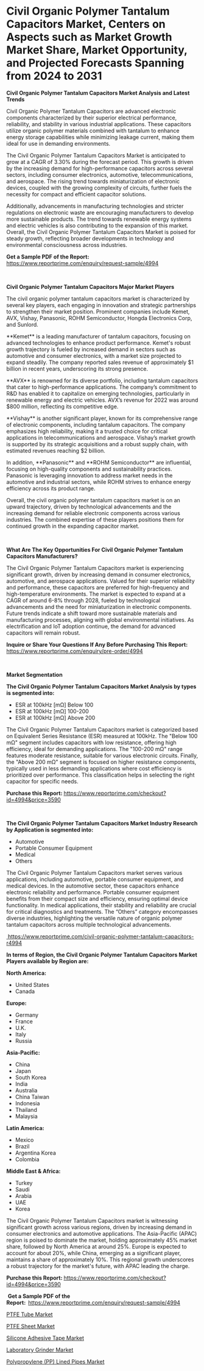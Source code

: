 <p><h1>Civil Organic Polymer Tantalum Capacitors Market, Centers on Aspects such as Market Growth Market Share, Market Opportunity, and Projected Forecasts Spanning from 2024 to 2031</h1></p><p><strong>Civil Organic Polymer Tantalum Capacitors Market Analysis and Latest Trends</strong></p>
<p><p>Civil Organic Polymer Tantalum Capacitors are advanced electronic components characterized by their superior electrical performance, reliability, and stability in various industrial applications. These capacitors utilize organic polymer materials combined with tantalum to enhance energy storage capabilities while minimizing leakage current, making them ideal for use in demanding environments.</p><p>The Civil Organic Polymer Tantalum Capacitors Market is anticipated to grow at a CAGR of 3.30% during the forecast period. This growth is driven by the increasing demand for high-performance capacitors across several sectors, including consumer electronics, automotive, telecommunications, and aerospace. The rising trend towards miniaturization of electronic devices, coupled with the growing complexity of circuits, further fuels the necessity for compact and efficient capacitor solutions.</p><p>Additionally, advancements in manufacturing technologies and stricter regulations on electronic waste are encouraging manufacturers to develop more sustainable products. The trend towards renewable energy systems and electric vehicles is also contributing to the expansion of this market. Overall, the Civil Organic Polymer Tantalum Capacitors Market is poised for steady growth, reflecting broader developments in technology and environmental consciousness across industries.</p></p>
<p><strong>Get a Sample PDF of the Report:&nbsp;</strong> <a href="https://www.reportprime.com/enquiry/request-sample/4994">https://www.reportprime.com/enquiry/request-sample/4994</a></p>
<p>&nbsp;</p>
<p><strong>Civil Organic Polymer Tantalum Capacitors Major Market Players</strong></p>
<p><p>The civil organic polymer tantalum capacitors market is characterized by several key players, each engaging in innovation and strategic partnerships to strengthen their market position. Prominent companies include Kemet, AVX, Vishay, Panasonic, ROHM Semiconductor, Hongda Electronics Corp, and Sunlord.</p><p>**Kemet** is a leading manufacturer of tantalum capacitors, focusing on advanced technologies to enhance product performance. Kemet's robust growth trajectory is fueled by increased demand in sectors such as automotive and consumer electronics, with a market size projected to expand steadily. The company reported sales revenue of approximately $1 billion in recent years, underscoring its strong presence.</p><p>**AVX** is renowned for its diverse portfolio, including tantalum capacitors that cater to high-performance applications. The company’s commitment to R&D has enabled it to capitalize on emerging technologies, particularly in renewable energy and electric vehicles. AVX’s revenue for 2022 was around $800 million, reflecting its competitive edge.</p><p>**Vishay** is another significant player, known for its comprehensive range of electronic components, including tantalum capacitors. The company emphasizes high reliability, making it a trusted choice for critical applications in telecommunications and aerospace. Vishay’s market growth is supported by its strategic acquisitions and a robust supply chain, with estimated revenues reaching $2 billion.</p><p>In addition, **Panasonic** and **ROHM Semiconductor** are influential, focusing on high-quality components and sustainability practices. Panasonic is leveraging innovation to address market needs in the automotive and industrial sectors, while ROHM strives to enhance energy efficiency across its product range.</p><p>Overall, the civil organic polymer tantalum capacitors market is on an upward trajectory, driven by technological advancements and the increasing demand for reliable electronic components across various industries. The combined expertise of these players positions them for continued growth in the expanding capacitor market.</p></p>
<p>&nbsp;</p>
<p><strong>What Are The Key Opportunities For Civil Organic Polymer Tantalum Capacitors Manufacturers?</strong></p>
<p><p>The Civil Organic Polymer Tantalum Capacitors market is experiencing significant growth, driven by increasing demand in consumer electronics, automotive, and aerospace applications. Valued for their superior reliability and performance, these capacitors are preferred for high-frequency and high-temperature environments. The market is expected to expand at a CAGR of around 6-8% through 2028, fueled by technological advancements and the need for miniaturization in electronic components. Future trends indicate a shift toward more sustainable materials and manufacturing processes, aligning with global environmental initiatives. As electrification and IoT adoption continue, the demand for advanced capacitors will remain robust.</p></p>
<p><strong>Inquire or Share Your Questions If Any Before Purchasing This Report:</strong> <a href="https://www.reportprime.com/enquiry/pre-order/4994">https://www.reportprime.com/enquiry/pre-order/4994</a></p>
<p>&nbsp;</p>
<p><strong>Market Segmentation</strong></p>
<p><strong>The Civil Organic Polymer Tantalum Capacitors Market Analysis by types is segmented into:</strong></p>
<p><ul><li>ESR at 100kHz [mΩ] Below 100</li><li>ESR at 100kHz [mΩ] 100-200</li><li>ESR at 100kHz [mΩ] Above 200</li></ul></p>
<p><p>The Civil Organic Polymer Tantalum Capacitors market is categorized based on Equivalent Series Resistance (ESR) measured at 100kHz. The "Below 100 mΩ" segment includes capacitors with low resistance, offering high efficiency, ideal for demanding applications. The "100-200 mΩ" range features moderate resistance, suitable for various electronic circuits. Finally, the "Above 200 mΩ" segment is focused on higher resistance components, typically used in less demanding applications where cost efficiency is prioritized over performance. This classification helps in selecting the right capacitor for specific needs.</p></p>
<p><strong>Purchase this Report:&nbsp;</strong><a href="https://www.reportprime.com/checkout?id=4994&price=3590">https://www.reportprime.com/checkout?id=4994&price=3590</a></p>
<p>&nbsp;</p>
<p><strong>The Civil Organic Polymer Tantalum Capacitors Market Industry Research by Application is segmented into:</strong></p>
<p><ul><li>Automotive</li><li>Portable Consumer Equipment</li><li>Medical</li><li>Others</li></ul></p>
<p><p>The Civil Organic Polymer Tantalum Capacitors market serves various applications, including automotive, portable consumer equipment, and medical devices. In the automotive sector, these capacitors enhance electronic reliability and performance. Portable consumer equipment benefits from their compact size and efficiency, ensuring optimal device functionality. In medical applications, their stability and reliability are crucial for critical diagnostics and treatments. The “Others” category encompasses diverse industries, highlighting the versatile nature of organic polymer tantalum capacitors across multiple technological advancements.</p></p>
<p><a href="https://www.reportprime.com/civil-organic-polymer-tantalum-capacitors-r4994">&nbsp;https://www.reportprime.com/civil-organic-polymer-tantalum-capacitors-r4994</a></p>
<p><strong>In terms of Region, the Civil Organic Polymer Tantalum Capacitors Market Players available by Region are:</strong></p>
<p>
    <p> <strong> North America: </strong>
        <ul>
            <li>United States</li>
            <li>Canada</li>
        </ul>
        </p> 
    <p> <strong> Europe: </strong>
        <ul>
            <li>Germany</li>
            <li>France</li>
            <li>U.K.</li>
            <li>Italy</li>
            <li>Russia</li>
        </ul>
        </p> 
    <p> <strong> Asia-Pacific: </strong>
        <ul>
            <li>China</li>
            <li>Japan</li>
            <li>South Korea</li>
            <li>India</li>
            <li>Australia</li>
            <li>China Taiwan</li>
            <li>Indonesia</li>
            <li>Thailand</li>
            <li>Malaysia</li>
        </ul>
        </p> 
    <p> <strong> Latin America: </strong>
        <ul>
            <li>Mexico</li>
            <li>Brazil</li>
            <li>Argentina Korea</li>
            <li>Colombia</li>
        </ul>
        </p> 
    <p> <strong> Middle East & Africa: </strong>
        <ul>
            <li>Turkey</li>
            <li>Saudi</li>
            <li>Arabia</li>
            <li>UAE</li>
            <li>Korea</li>
        </ul>
    </p>
    </p>
<p><p>The Civil Organic Polymer Tantalum Capacitors market is witnessing significant growth across various regions, driven by increasing demand in consumer electronics and automotive applications. The Asia-Pacific (APAC) region is poised to dominate the market, holding approximately 45% market share, followed by North America at around 25%. Europe is expected to account for about 20%, while China, emerging as a significant player, maintains a share of approximately 10%. This regional growth underscores a robust trajectory for the market's future, with APAC leading the charge.</p></p>
<p><strong>Purchase this Report: </strong><a href="https://www.reportprime.com/checkout?id=4994&price=3590">https://www.reportprime.com/checkout?id=4994&price=3590</a></p>
<p>&nbsp;<strong>Get a Sample PDF of the Report:&nbsp;&nbsp;</strong><a href="https://www.reportprime.com/enquiry/request-sample/4994">https://www.reportprime.com/enquiry/request-sample/4994</a></p>
<p><strong></strong></p>
<p><p><a href="https://www.linkedin.com/pulse/ptfe-tube-market-global-insights-sales-trends-2024-2031-voxtalent-9zkte?trackingId=q6X5vY2oTXCcGLn2l1Itdg%3D%3D">PTFE Tube Market</a></p><p><a href="https://www.linkedin.com/pulse/ptfe-sheet-industry-sector-new-technologies-market-impact-forecasted-eyepe?trackingId=IUcoicrZQzmNhhE3nqLcxQ%3D%3D">PTFE Sheet Market</a></p><p><a href="https://www.linkedin.com/pulse/silicone-adhesive-tape-market-revolution-2024-2031-trends-ib4ye?trackingId=tKHRzGFdQSmVCks%2FFBmfbw%3D%3D">Silicone Adhesive Tape Market</a></p><p><a href="https://issuu.com/reportprime-2/docs/laboratory-grinder-market-size-2030_4d2da24712e355">Laboratory Grinder Market</a></p><p><a href="https://issuu.com/reportprime-2/docs/polypropylene-pp-lined-pipes-market_0a9fa95f37dfb3">Polypropylene (PP) Lined Pipes Market</a></p></p>